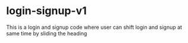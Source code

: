 # login-signup-v1
This is a login and signup code where user can shift login and signup at same time by sliding the heading
